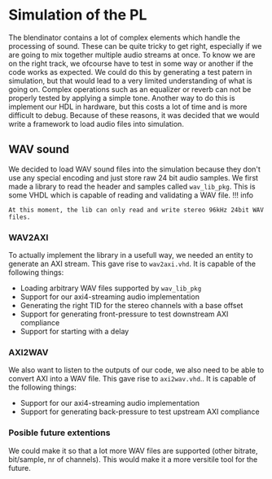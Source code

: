 # Simulation of the PL

The blendinator contains a lot of complex elements which handle the processing of sound. These can be quite tricky to get right, especially if we are going to mix together multiple audio streams at once. To know we are on the right track, we ofcourse have to test in some way or another if the code works as expected. We could do this by generating a test patern in simulation, but that would lead to a very limited understanding of what is going on. Complex operations such as an equalizer or reverb can not be properly tested by applying a simple tone. Another way to do this is implement our HDL in hardware, but this costs a lot of time and is more difficult to debug. Because of these reasons, it was decided that we would write a framework to load audio files into simulation. 

## WAV sound

We decided to load WAV sound files into the simulation because they don't use any special encoding and just store raw 24 bit audio samples. We first made a library to read the header and samples called `wav_lib_pkg`. This is some VHDL which is capable of reading and validating a WAV file. 
!!! info

    At this moment, the lib can only read and write stereo 96kHz 24bit WAV files. 

### WAV2AXI

To actually implement the library in a usefull way, we needed an entity to generate an AXI stream. This gave rise to `wav2axi.vhd`. It is capable of the following things:

* Loading arbitrary WAV files supported by `wav_lib_pkg` 
* Support for our axi4-streaming audio implementation
* Generating the right TID for the stereo channels with a base offset
* Support for generating front-pressure to test downstream AXI compliance
* Support for starting with a delay

### AXI2WAV

We also want to listen to the outputs of our code, we also need to be able to convert AXI into a WAV file. This gave rise to `axi2wav.vhd`.. It is capable of the following things:

* Support for our axi4-streaming audio implementation
* Support for generating back-pressure to test upstream AXI compliance

### Posible future extentions

We could make it so that a lot more WAV files are supported (other bitrate, bit/sample, nr of channels). This would make it a more versitile tool for the future.
